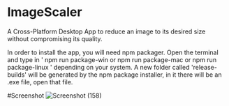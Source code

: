 # ImageScaler
A Cross-Platform Desktop App to reduce an image to its desired size without compromising its quality.

In order to install the app, you will need npm packager.
Open the terminal and type in ' npm run package-win or npm run package-mac or npm run package-linux ' depending on your system.
A new folder called 'release-builds' will be generated by the npm package installer, in it there will be an .exe file, open that file.

#Screenshot
![Screenshot (158)](https://user-images.githubusercontent.com/38558296/85948343-08004d00-b96e-11ea-8b4b-fcbd3db130de.png)
